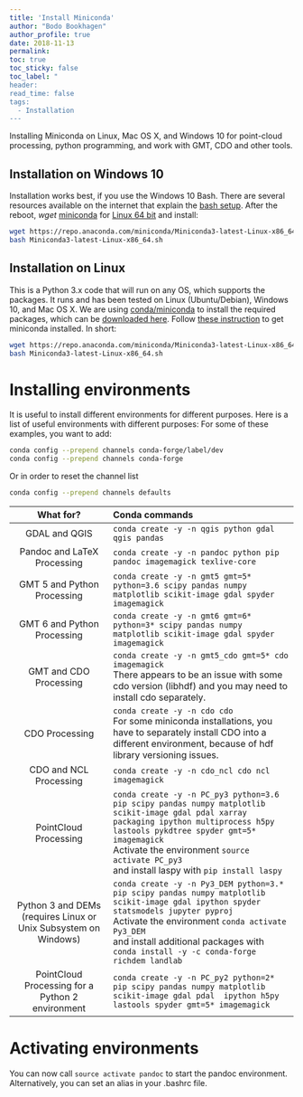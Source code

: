 ```yaml
---
title: 'Install Miniconda'
author: "Bodo Bookhagen"
author_profile: true
date: 2018-11-13
permalink: 
toc: true
toc_sticky: false
toc_label: "
header:
read_time: false
tags:
  - Installation
---
```



Installing Miniconda on Linux, Mac OS X, and Windows 10 for point-cloud processing, python programming, and work with GMT, CDO and other tools.

## Installation on Windows 10
Installation works best, if you use the Windows 10 Bash. There are several resources available on the internet that explain the [bash setup](https://www.windowscentral.com/how-install-bash-shell-command-line-windows-10).
After the reboot, *wget* [miniconda](https://conda.io/miniconda.html) for [Linux 64 bit](https://repo.anaconda.com/miniconda/Miniconda3-latest-Linux-x86_64.sh) and install:

```bash
wget https://repo.anaconda.com/miniconda/Miniconda3-latest-Linux-x86_64.sh
bash Miniconda3-latest-Linux-x86_64.sh
```

## Installation on Linux
This is a Python 3.x code that will run on any OS, which supports the packages. It runs and has been tested on Linux (Ubuntu/Debian), Windows 10, and Mac OS X. We are using [conda/miniconda](https://conda.io/docs/) to install the required packages, which can be [downloaded here](https://conda.io/miniconda.html). Follow [these instruction](https://conda.io/docs/user-guide/install/index.html) to get miniconda installed. In short:
```bash
wget https://repo.anaconda.com/miniconda/Miniconda3-latest-Linux-x86_64.sh
bash Miniconda3-latest-Linux-x86_64.sh
```

# Installing environments
It is useful to install different environments for different purposes. Here is a list of useful environments with different purposes:
For some of these examples, you want to add:
```bash
conda config --prepend channels conda-forge/label/dev
conda config --prepend channels conda-forge
```

Or in order to reset the channel list
```bash
conda config --prepend channels defaults
```

| What for? | Conda commands |
|:---------:|:--------------|
| GDAL and QGIS | ```conda create -y -n qgis python gdal qgis pandas``` |
| Pandoc and LaTeX Processing | ```conda create -y -n pandoc python pip pandoc imagemagick texlive-core``` |
| GMT 5 and Python Processing |```conda create -y -n gmt5 gmt=5* python=3.6 scipy pandas numpy matplotlib scikit-image gdal spyder imagemagick``` |
| GMT 6 and Python Processing |```conda create -y -n gmt6 gmt=6* python=3* scipy pandas numpy matplotlib scikit-image gdal spyder imagemagick``` |
| GMT and CDO Processing | ```conda create -y -n gmt5_cdo gmt=5* cdo imagemagick```<br>There appears to be an issue with some cdo version (libhdf) and you may need to install cdo separately.  |
| CDO Processing | ```conda create -y -n cdo cdo```<br>For some miniconda installations, you have to separately install CDO into a different environment, because of hdf library versioning issues. |
| CDO and NCL Processing | ```conda create -y -n cdo_ncl cdo ncl imagemagick```  |
| PointCloud Processing | ```conda create -y -n PC_py3 python=3.6 pip scipy pandas numpy matplotlib scikit-image gdal pdal xarray packaging ipython multiprocess h5py lastools pykdtree spyder gmt=5* imagemagick``` <br> Activate the environment ```source activate PC_py3``` <br> and install laspy with ```pip install laspy```|
| Python 3 and DEMs (requires Linux or Unix Subsystem on Windows) | ```conda create -y -n Py3_DEM python=3.* pip scipy pandas numpy matplotlib scikit-image gdal ipython spyder statsmodels jupyter pyproj``` <br> Activate the environment ```conda activate Py3_DEM``` <br> and install additional packages with ```conda install -y -c conda-forge richdem landlab``` |
| PointCloud Processing for a Python 2 environment | ```conda create -y -n PC_py2 python=2* pip scipy pandas numpy matplotlib scikit-image gdal pdal  ipython h5py lastools spyder gmt=5* imagemagick``` |

# Activating environments
You can now call ```source activate pandoc``` to start the pandoc environment. Alternatively, you can set an alias in your .bashrc file.
